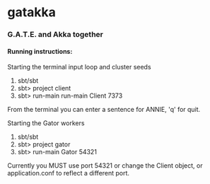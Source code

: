 # gatakka


### G.A.T.E. and Akka together

#### Running instructions:

Starting the terminal input loop and cluster seeds

1. sbt/sbt
2. sbt> project client
3. sbt> run-main run-main Client 7373

From the terminal you can enter a sentence for ANNIE, 'q' for quit.

Starting the Gator workers

1. sbt/sbt
2. sbt> project gator
3. sbt> run-main Gator 54321

Currently you MUST use port 54321 or change the Client object, or application.conf to reflect a different port.
